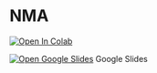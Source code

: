 # NMA

[![Open In Colab](https://colab.research.google.com/assets/colab-badge.svg)](https://colab.research.google.com/github/mehrshadhosseini28/NMA/blob/master/Mickey_Mouse.ipynb)

[![Open Google Slides](https://www.google.com/images/about/slides-icon.svg)](https://docs.google.com/presentation/d/e/2PACX-1vRNu_oaobMAh-iQ6eijUMoSyCJQxW3Jp6EnYVF0IxS02zG4Oq-Jtxud-3qj1WaxwHtPqqFSGOYMuKU7/pub?start=true&loop=true&delayms=10000) Google Slides
